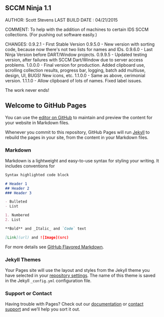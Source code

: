 ## SCCM Ninja 1.1

AUTHOR: Scott Stevens
LAST BUILD DATE  : 04/21/2015

COMMENT: To help with the addition of machines to certain IDS SCCM collections. (For pushing out software easily.)

 
 CHANGES: 0.9.2.1 - First Stable Version
          0.9.5.0 - New version with sorting code, because now there's not two lists for names and IDs.
          0.9.6.0 - Last Ninja Version before DART/Window projects.
          0.9.9.5 - Updated testing version, after failures with SCCM Dart/Window due to server access problems.
          1.0.0.0 - Final version for production. Added clipboard use, scrolling collection results, progress bar, logging, batch add multiuse, design, UI, BUGS! New icons, etc.
          1.1.0.0 - Same as above, cerimonial version.
          1.1.1.0 - Allow clipboard of lots of names. Fixed label issues.

The work never ends!

## Welcome to GitHub Pages

You can use the [editor on GitHub](https://github.com/draxios/SCCM-Ninja/edit/main/README.md) to maintain and preview the content for your website in Markdown files.

Whenever you commit to this repository, GitHub Pages will run [Jekyll](https://jekyllrb.com/) to rebuild the pages in your site, from the content in your Markdown files.

### Markdown

Markdown is a lightweight and easy-to-use syntax for styling your writing. It includes conventions for

```markdown
Syntax highlighted code block

# Header 1
## Header 2
### Header 3

- Bulleted
- List

1. Numbered
2. List

**Bold** and _Italic_ and `Code` text

[Link](url) and ![Image](src)
```

For more details see [GitHub Flavored Markdown](https://guides.github.com/features/mastering-markdown/).

### Jekyll Themes

Your Pages site will use the layout and styles from the Jekyll theme you have selected in your [repository settings](https://github.com/draxios/SCCM-Ninja/settings). The name of this theme is saved in the Jekyll `_config.yml` configuration file.

### Support or Contact

Having trouble with Pages? Check out our [documentation](https://docs.github.com/categories/github-pages-basics/) or [contact support](https://github.com/contact) and we’ll help you sort it out.
